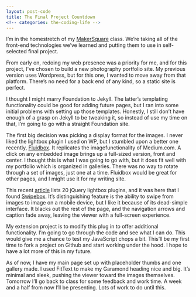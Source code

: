 ```yaml
---
layout: post-code
title: The Final Project Countdown
<!-- categories: the-coding-life -->
---
```

I’m in the homestretch of my [MakerSquare](http://www.makersquare.com) class. We’re taking all of the front-end technologies we’ve learned and  putting them to use in self-selected final project.

From early on, redoing my web presence was a priority for me, and for this project, I’ve chosen to build a new photography portfolio site. My previous version uses Wordpress, but for this one, I wanted to move away from that platform. There’s no need for a back end of any kind, so a static site is perfect. 

I thought I might marry Foundation to Jekyll. The latter’s templating functionality could be good for adding future pages, but I ran into some initial problems with setting up those templates. Honestly, I still don’t have enough of a grasp on Jekyll to be tweaking it, so instead of use my time on that, I’m going to go with a straight Foundation site. 

The first big decision was picking a display format for the images. I never liked the lightbox plugin I used on WP, but I stumbled upon a better one recently, [Fluidbox](http://terrymun.github.io/Fluidbox/). It replicates the imagefunctionality of Medium.com. A click on any embedded image brings up a full-sized version, front and center. I thought this is what I was going to go with, but it does fit well with my portfolio which is organized in galleries. There was no way to rotate through a set of images, just one at a time. Fluidbox would be great for other pages, and I might use it for my writing site.

This recent [article](http://codegeekz.com/jquery-lightbox-plugins-beautifying-websites/) lists 20 jQuery lightbox plugins, and it was here that I found [Swipebox](http://brutaldesign.github.io/swipebox/). It’s distinguishing feature is the ability to swipe from images to image on a mobile device, but I like it because of its dead-simple interface. It blacks out the rest of the page, and the navigation arrows and caption fade away, leaving the viewer with a full-screen experience.

My extension project is to modify this plug in to offer additional functionality. I’m going to go through the code and see what I can do. This would give me a chance to test my JavaScript chops a bit. This’ll be my first time to fork a project on Github and start working under the hood. I hope to have a lot more of this in my future. 

As of now, I have my main page set up with placeholder thumbs and one gallery made. I used FitText to make my Garamond heading nice and big. It’s minimal and sleek, pushing the viewer toward the images themselves. Tomorrow I’ll go back to class for some feedback and work time. A week and a half from now I’ll be presenting. Lots of work to do until this. 